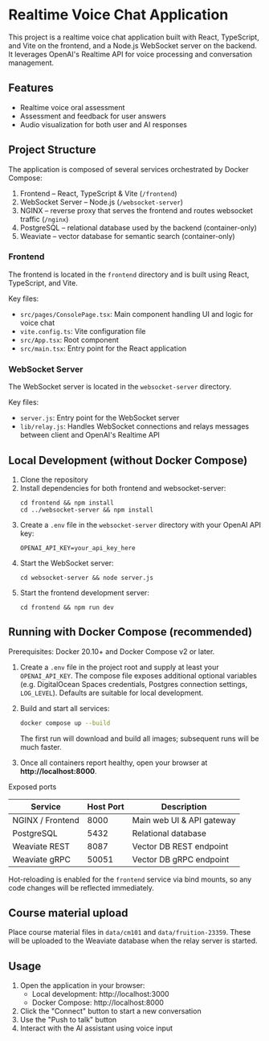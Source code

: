 # Realtime Voice Chat Application

This project is a realtime voice chat application built with React, TypeScript, and Vite on the frontend, and a Node.js WebSocket server on the backend. It leverages OpenAI's Realtime API for voice processing and conversation management.

## Features

- Realtime voice oral assessment
- Assessment and feedback for user answers
- Audio visualization for both user and AI responses

## Project Structure

The application is composed of several services orchestrated by Docker Compose:

1. Frontend – React, TypeScript & Vite (`/frontend`)
2. WebSocket Server – Node.js (`/websocket-server`)
3. NGINX – reverse proxy that serves the frontend and routes websocket traffic (`/nginx`)
4. PostgreSQL – relational database used by the backend (container-only)
5. Weaviate – vector database for semantic search (container-only)

### Frontend

The frontend is located in the `frontend` directory and is built using React, TypeScript, and Vite.

Key files:

- `src/pages/ConsolePage.tsx`: Main component handling UI and logic for voice chat
- `vite.config.ts`: Vite configuration file
- `src/App.tsx`: Root component
- `src/main.tsx`: Entry point for the React application

### WebSocket Server

The WebSocket server is located in the `websocket-server` directory.

Key files:

- `server.js`: Entry point for the WebSocket server
- `lib/relay.js`: Handles WebSocket connections and relays messages between client and OpenAI's Realtime API

## Local Development (without Docker Compose)

1. Clone the repository
2. Install dependencies for both frontend and websocket-server:
   ```
   cd frontend && npm install
   cd ../websocket-server && npm install
   ```
3. Create a `.env` file in the `websocket-server` directory with your OpenAI API key:
   ```
   OPENAI_API_KEY=your_api_key_here
   ```
4. Start the WebSocket server:
   ```
   cd websocket-server && node server.js
   ```
5. Start the frontend development server:
   ```
   cd frontend && npm run dev
   ```

## Running with Docker Compose (recommended)

Prerequisites: Docker 20.10+ and Docker Compose v2 or later.

1. Create a `.env` file in the project root and supply at least your `OPENAI_API_KEY`. The compose file exposes additional optional variables (e.g. DigitalOcean Spaces credentials, Postgres connection settings, `LOG_LEVEL`). Defaults are suitable for local development.
2. Build and start all services:

   ```bash
   docker compose up --build
   ```

   The first run will download and build all images; subsequent runs will be much faster.

3. Once all containers report healthy, open your browser at **http://localhost:8000**.

Exposed ports

| Service          | Host Port | Description               |
| ---------------- | --------- | ------------------------- |
| NGINX / Frontend | 8000      | Main web UI & API gateway |
| PostgreSQL       | 5432      | Relational database       |
| Weaviate REST    | 8087      | Vector DB REST endpoint   |
| Weaviate gRPC    | 50051     | Vector DB gRPC endpoint   |

Hot-reloading is enabled for the `frontend` service via bind mounts, so any code changes will be reflected immediately.

## Course material upload

Place course material files in `data/cm101` and `data/fruition-23359`. These will be uploaded to the Weaviate database when the relay server is started.

## Usage

1. Open the application in your browser:
   - Local development: http://localhost:3000
   - Docker Compose: http://localhost:8000
2. Click the "Connect" button to start a new conversation
3. Use the "Push to talk" button
4. Interact with the AI assistant using voice input
